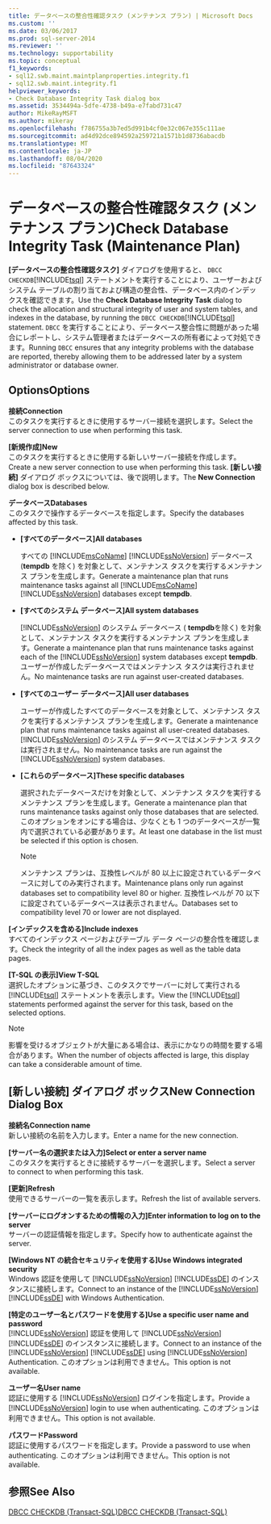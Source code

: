 ```yaml
---
title: データベースの整合性確認タスク (メンテナンス プラン) | Microsoft Docs
ms.custom: ''
ms.date: 03/06/2017
ms.prod: sql-server-2014
ms.reviewer: ''
ms.technology: supportability
ms.topic: conceptual
f1_keywords:
- sql12.swb.maint.maintplanproperties.integrity.f1
- sql12.swb.maint.integrity.f1
helpviewer_keywords:
- Check Database Integrity Task dialog box
ms.assetid: 3534494a-5dfe-4738-b49a-e7fabd731c47
author: MikeRayMSFT
ms.author: mikeray
ms.openlocfilehash: f786755a3b7ed5d991b4cf0e32c067e355c111ae
ms.sourcegitcommit: ad4d92dce894592a259721a1571b1d8736abacdb
ms.translationtype: MT
ms.contentlocale: ja-JP
ms.lasthandoff: 08/04/2020
ms.locfileid: "87643324"
---
```

# <a name="check-database-integrity-task-maintenance-plan"></a><span data-ttu-id="7850d-102">データベースの整合性確認タスク (メンテナンス プラン)</span><span class="sxs-lookup"><span data-stu-id="7850d-102">Check Database Integrity Task (Maintenance Plan)</span></span>
  <span data-ttu-id="7850d-103">**[データベースの整合性確認タスク]** ダイアログを使用すると、 `DBCC CHECKDB`[!INCLUDE[tsql](../../includes/tsql-md.md)] ステートメントを実行することにより、ユーザーおよびシステム テーブルの割り当ておよび構造の整合性、データベース内のインデックスを確認できます。</span><span class="sxs-lookup"><span data-stu-id="7850d-103">Use the **Check Database Integrity Task** dialog to check the allocation and structural integrity of user and system tables, and indexes in the database, by running the `DBCC CHECKDB`[!INCLUDE[tsql](../../includes/tsql-md.md)] statement.</span></span> <span data-ttu-id="7850d-104">`DBCC` を実行することにより、データベース整合性に問題があった場合にレポートし、システム管理者またはデータベースの所有者によって対処できます。</span><span class="sxs-lookup"><span data-stu-id="7850d-104">Running `DBCC` ensures that any integrity problems with the database are reported, thereby allowing them to be addressed later by a system administrator or database owner.</span></span>  
  
## <a name="options"></a><span data-ttu-id="7850d-105">Options</span><span class="sxs-lookup"><span data-stu-id="7850d-105">Options</span></span>  
 <span data-ttu-id="7850d-106">**接続**</span><span class="sxs-lookup"><span data-stu-id="7850d-106">**Connection**</span></span>  
 <span data-ttu-id="7850d-107">このタスクを実行するときに使用するサーバー接続を選択します。</span><span class="sxs-lookup"><span data-stu-id="7850d-107">Select the server connection to use when performing this task.</span></span>  
  
 <span data-ttu-id="7850d-108">**[新規作成]**</span><span class="sxs-lookup"><span data-stu-id="7850d-108">**New**</span></span>  
 <span data-ttu-id="7850d-109">このタスクを実行するときに使用する新しいサーバー接続を作成します。</span><span class="sxs-lookup"><span data-stu-id="7850d-109">Create a new server connection to use when performing this task.</span></span> <span data-ttu-id="7850d-110">**[新しい接続]** ダイアログ ボックスについては、後で説明します。</span><span class="sxs-lookup"><span data-stu-id="7850d-110">The **New Connection** dialog box is described below.</span></span>  
  
 <span data-ttu-id="7850d-111">**データベース**</span><span class="sxs-lookup"><span data-stu-id="7850d-111">**Databases**</span></span>  
 <span data-ttu-id="7850d-112">このタスクで操作するデータベースを指定します。</span><span class="sxs-lookup"><span data-stu-id="7850d-112">Specify the databases affected by this task.</span></span>  
  
-   <span data-ttu-id="7850d-113">**[すべてのデータベース]**</span><span class="sxs-lookup"><span data-stu-id="7850d-113">**All databases**</span></span>  
  
     <span data-ttu-id="7850d-114">すべての [!INCLUDE[msCoName](../../includes/msconame-md.md)] [!INCLUDE[ssNoVersion](../../includes/ssnoversion-md.md)] データベース (**tempdb** を除く) を対象として、メンテナンス タスクを実行するメンテナンス プランを生成します。</span><span class="sxs-lookup"><span data-stu-id="7850d-114">Generate a maintenance plan that runs maintenance tasks against all [!INCLUDE[msCoName](../../includes/msconame-md.md)] [!INCLUDE[ssNoVersion](../../includes/ssnoversion-md.md)] databases except **tempdb**.</span></span>  
  
-   <span data-ttu-id="7850d-115">**[すべてのシステム データベース]**</span><span class="sxs-lookup"><span data-stu-id="7850d-115">**All system databases**</span></span>  
  
     <span data-ttu-id="7850d-116">[!INCLUDE[ssNoVersion](../../includes/ssnoversion-md.md)] のシステム データベース ( **tempdb**を除く) を対象として、メンテナンス タスクを実行するメンテナンス プランを生成します。</span><span class="sxs-lookup"><span data-stu-id="7850d-116">Generate a maintenance plan that runs maintenance tasks against each of the [!INCLUDE[ssNoVersion](../../includes/ssnoversion-md.md)] system databases except **tempdb**.</span></span> <span data-ttu-id="7850d-117">ユーザーが作成したデータベースではメンテナンス タスクは実行されません。</span><span class="sxs-lookup"><span data-stu-id="7850d-117">No maintenance tasks are run against user-created databases.</span></span>  
  
-   <span data-ttu-id="7850d-118">**[すべてのユーザー データベース]**</span><span class="sxs-lookup"><span data-stu-id="7850d-118">**All user databases**</span></span>  
  
     <span data-ttu-id="7850d-119">ユーザーが作成したすべてのデータベースを対象として、メンテナンス タスクを実行するメンテナンス プランを生成します。</span><span class="sxs-lookup"><span data-stu-id="7850d-119">Generate a maintenance plan that runs maintenance tasks against all user-created databases.</span></span> <span data-ttu-id="7850d-120">[!INCLUDE[ssNoVersion](../../includes/ssnoversion-md.md)] のシステム データベースではメンテナンス タスクは実行されません。</span><span class="sxs-lookup"><span data-stu-id="7850d-120">No maintenance tasks are run against the [!INCLUDE[ssNoVersion](../../includes/ssnoversion-md.md)] system databases.</span></span>  
  
-   <span data-ttu-id="7850d-121">**[これらのデータベース]**</span><span class="sxs-lookup"><span data-stu-id="7850d-121">**These specific databases**</span></span>  
  
     <span data-ttu-id="7850d-122">選択されたデータベースだけを対象として、メンテナンス タスクを実行するメンテナンス プランを生成します。</span><span class="sxs-lookup"><span data-stu-id="7850d-122">Generate a maintenance plan that runs maintenance tasks against only those databases that are selected.</span></span> <span data-ttu-id="7850d-123">このオプションをオンにする場合は、少なくとも 1 つのデータベースが一覧内で選択されている必要があります。</span><span class="sxs-lookup"><span data-stu-id="7850d-123">At least one database in the list must be selected if this option is chosen.</span></span>  
  
    > [!NOTE]  
    >  <span data-ttu-id="7850d-124">メンテナンス プランは、互換性レベルが 80 以上に設定されているデータベースに対してのみ実行されます。</span><span class="sxs-lookup"><span data-stu-id="7850d-124">Maintenance plans only run against databases set to compatibility level 80 or higher.</span></span> <span data-ttu-id="7850d-125">互換性レベルが 70 以下に設定されているデータベースは表示されません。</span><span class="sxs-lookup"><span data-stu-id="7850d-125">Databases set to compatibility level 70 or lower are not displayed.</span></span>  
  
 <span data-ttu-id="7850d-126">**[インデックスを含める]**</span><span class="sxs-lookup"><span data-stu-id="7850d-126">**Include indexes**</span></span>  
 <span data-ttu-id="7850d-127">すべてのインデックス ページおよびテーブル データ ページの整合性を確認します。</span><span class="sxs-lookup"><span data-stu-id="7850d-127">Check the integrity of all the index pages as well as the table data pages.</span></span>  
  
 <span data-ttu-id="7850d-128">**[T-SQL の表示]**</span><span class="sxs-lookup"><span data-stu-id="7850d-128">**View T-SQL**</span></span>  
 <span data-ttu-id="7850d-129">選択したオプションに基づき、このタスクでサーバーに対して実行される [!INCLUDE[tsql](../../includes/tsql-md.md)] ステートメントを表示します。</span><span class="sxs-lookup"><span data-stu-id="7850d-129">View the [!INCLUDE[tsql](../../includes/tsql-md.md)] statements performed against the server for this task, based on the selected options.</span></span>  
  
> [!NOTE]  
>  <span data-ttu-id="7850d-130">影響を受けるオブジェクトが大量にある場合は、表示にかなりの時間を要する場合があります。</span><span class="sxs-lookup"><span data-stu-id="7850d-130">When the number of objects affected is large, this display can take a considerable amount of time.</span></span>  
  
## <a name="new-connection-dialog-box"></a><span data-ttu-id="7850d-131">[新しい接続] ダイアログ ボックス</span><span class="sxs-lookup"><span data-stu-id="7850d-131">New Connection Dialog Box</span></span>  
 <span data-ttu-id="7850d-132">**接続名**</span><span class="sxs-lookup"><span data-stu-id="7850d-132">**Connection name**</span></span>  
 <span data-ttu-id="7850d-133">新しい接続の名前を入力します。</span><span class="sxs-lookup"><span data-stu-id="7850d-133">Enter a name for the new connection.</span></span>  
  
 <span data-ttu-id="7850d-134">**[サーバー名の選択または入力]**</span><span class="sxs-lookup"><span data-stu-id="7850d-134">**Select or enter a server name**</span></span>  
 <span data-ttu-id="7850d-135">このタスクを実行するときに接続するサーバーを選択します。</span><span class="sxs-lookup"><span data-stu-id="7850d-135">Select a server to connect to when performing this task.</span></span>  
  
 <span data-ttu-id="7850d-136">**[更新]**</span><span class="sxs-lookup"><span data-stu-id="7850d-136">**Refresh**</span></span>  
 <span data-ttu-id="7850d-137">使用できるサーバーの一覧を表示します。</span><span class="sxs-lookup"><span data-stu-id="7850d-137">Refresh the list of available servers.</span></span>  
  
 <span data-ttu-id="7850d-138">**[サーバーにログオンするための情報の入力]**</span><span class="sxs-lookup"><span data-stu-id="7850d-138">**Enter information to log on to the server**</span></span>  
 <span data-ttu-id="7850d-139">サーバーの認証情報を指定します。</span><span class="sxs-lookup"><span data-stu-id="7850d-139">Specify how to authenticate against the server.</span></span>  
  
 <span data-ttu-id="7850d-140">**[Windows NT の統合セキュリティを使用する]**</span><span class="sxs-lookup"><span data-stu-id="7850d-140">**Use Windows integrated security**</span></span>  
 <span data-ttu-id="7850d-141">Windows 認証を使用して [!INCLUDE[ssNoVersion](../../includes/ssnoversion-md.md)] [!INCLUDE[ssDE](../../includes/ssde-md.md)] のインスタンスに接続します。</span><span class="sxs-lookup"><span data-stu-id="7850d-141">Connect to an instance of the [!INCLUDE[ssNoVersion](../../includes/ssnoversion-md.md)] [!INCLUDE[ssDE](../../includes/ssde-md.md)] with Windows Authentication.</span></span>  
  
 <span data-ttu-id="7850d-142">**[特定のユーザー名とパスワードを使用する]**</span><span class="sxs-lookup"><span data-stu-id="7850d-142">**Use a specific user name and password**</span></span>  
 <span data-ttu-id="7850d-143">[!INCLUDE[ssNoVersion](../../includes/ssnoversion-md.md)] 認証を使用して [!INCLUDE[ssNoVersion](../../includes/ssnoversion-md.md)] [!INCLUDE[ssDE](../../includes/ssde-md.md)] のインスタンスに接続します。</span><span class="sxs-lookup"><span data-stu-id="7850d-143">Connect to an instance of the [!INCLUDE[ssNoVersion](../../includes/ssnoversion-md.md)] [!INCLUDE[ssDE](../../includes/ssde-md.md)] using [!INCLUDE[ssNoVersion](../../includes/ssnoversion-md.md)] Authentication.</span></span> <span data-ttu-id="7850d-144">このオプションは利用できません。</span><span class="sxs-lookup"><span data-stu-id="7850d-144">This option is not available.</span></span>  
  
 <span data-ttu-id="7850d-145">**ユーザー名**</span><span class="sxs-lookup"><span data-stu-id="7850d-145">**User name**</span></span>  
 <span data-ttu-id="7850d-146">認証に使用する [!INCLUDE[ssNoVersion](../../includes/ssnoversion-md.md)] ログインを指定します。</span><span class="sxs-lookup"><span data-stu-id="7850d-146">Provide a [!INCLUDE[ssNoVersion](../../includes/ssnoversion-md.md)] login to use when authenticating.</span></span> <span data-ttu-id="7850d-147">このオプションは利用できません。</span><span class="sxs-lookup"><span data-stu-id="7850d-147">This option is not available.</span></span>  
  
 <span data-ttu-id="7850d-148">**パスワード**</span><span class="sxs-lookup"><span data-stu-id="7850d-148">**Password**</span></span>  
 <span data-ttu-id="7850d-149">認証に使用するパスワードを指定します。</span><span class="sxs-lookup"><span data-stu-id="7850d-149">Provide a password to use when authenticating.</span></span> <span data-ttu-id="7850d-150">このオプションは利用できません。</span><span class="sxs-lookup"><span data-stu-id="7850d-150">This option is not available.</span></span>  
  
## <a name="see-also"></a><span data-ttu-id="7850d-151">参照</span><span class="sxs-lookup"><span data-stu-id="7850d-151">See Also</span></span>  
 [<span data-ttu-id="7850d-152">DBCC CHECKDB &#40;Transact-SQL&#41;</span><span class="sxs-lookup"><span data-stu-id="7850d-152">DBCC CHECKDB &#40;Transact-SQL&#41;</span></span>](/sql/t-sql/database-console-commands/dbcc-checkdb-transact-sql)  
  
  
